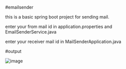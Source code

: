 #emailsender

this is a basic spring boot project for sending mail.

enter your from mail id in application.properties and EmailSenderService.java

enter your receiver mail id in MailSenderApplication.java

#output

![image](https://user-images.githubusercontent.com/79345947/205480845-d3132f3c-4d97-4a95-9636-6741283d8792.png)
